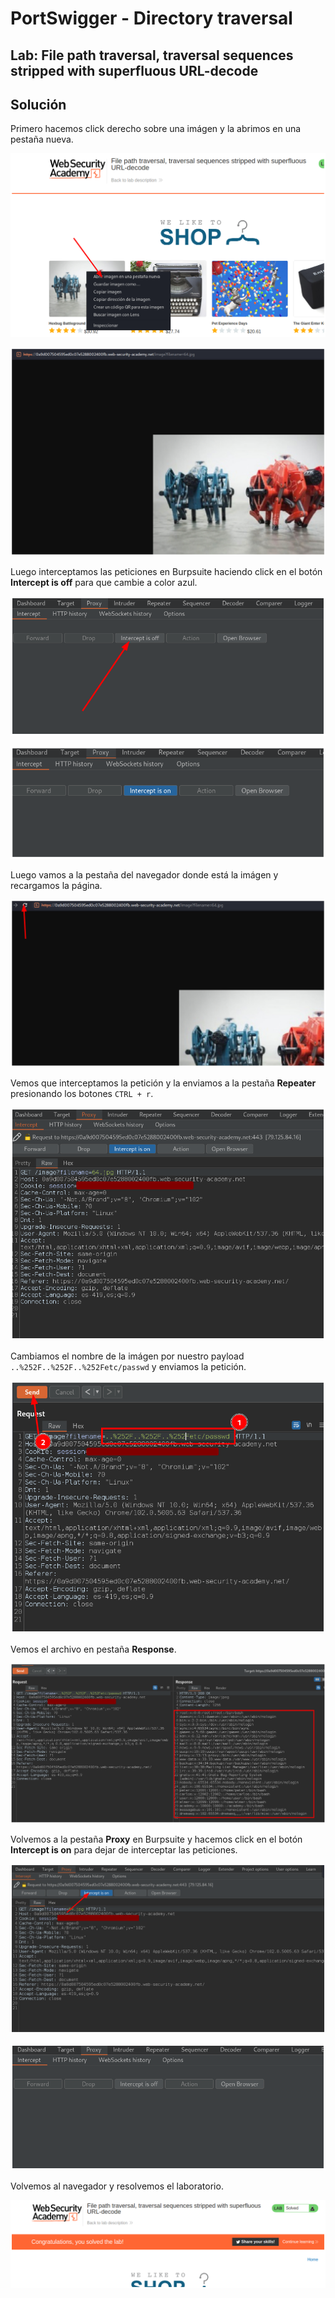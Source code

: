 # PortSwigger - Directory traversal


## Lab: File path traversal, traversal sequences stripped with superfluous URL-decode


## Solución

Primero hacemos click derecho sobre una imágen y la abrimos en una pestaña nueva.

![](./imagenes/lab4-1.png)

![](./imagenes/lab4-2.png)

Luego interceptamos las peticiones en Burpsuite haciendo click en el botón **Intercept is off** para que cambie a color azul.

![](./imagenes/lab4-3.png)

![](./imagenes/lab4-4.png)

Luego vamos a la pestaña del navegador donde está la imágen y recargamos la página.

![](./imagenes/lab4-5.png)

Vemos que interceptamos la petición y la enviamos a la pestaña **Repeater** presionando los botones `CTRL + r`.

![](./imagenes/lab4-6.png)

Cambiamos el nombre de la imágen por nuestro payload `..%252F..%252F..%252Fetc/passwd` y enviamos la petición.  

![](./imagenes/lab4-7.png)

Vemos el archivo en pestaña **Response**.

![](./imagenes/lab4-8.png)

Volvemos a la pestaña **Proxy** en Burpsuite y hacemos click en el botón **Intercept is on** para dejar de interceptar las peticiones.

![](./imagenes/lab4-9.png)

![](./imagenes/lab4-10.png)

Volvemos al navegador y resolvemos el laboratorio.

![](./imagenes/lab4-11.png)


